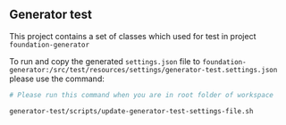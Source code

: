 ## Generator test

This project contains a set of classes which used for test in project `foundation-generator`

To run and copy the generated `settings.json` file to 
`foundation-generator:/src/test/resources/settings/generator-test.settings.json` please use the command:

```bash
# Please run this command when you are in root folder of workspace

generator-test/scripts/update-generator-test-settings-file.sh

```
